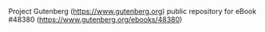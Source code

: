 Project Gutenberg (https://www.gutenberg.org) public repository for eBook #48380 (https://www.gutenberg.org/ebooks/48380)
